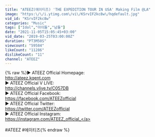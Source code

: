 ```yaml
---
title: "ATEEZ(에이티즈) 'THE EXPEDITION TOUR IN USA' Making Film @LA"
image: "https:\/\/i.ytimg.com\/vi\/KSrvIF2kc8w\/hqdefault.jpg"
vid_id: "KSrvIF2kc8w"
categories: "Music"
tags: ["Idol","아이돌","남돌"]
date: "2021-11-05T15:05:45+03:00"
vid_date: "2019-03-25T03:00:00Z"
duration: "PT3M50S"
viewcount: "59584"
likeCount: "11286"
dislikeCount: "11"
channel: "ATEEZ"
---
```

{% raw %}▶ ATEEZ Official Homepage:<br /><a rel="nofollow" target="blank" href="http://ateez.kqent.com">http://ateez.kqent.com</a><br />▶ ATEEZ Official V LIVE: <br /><a rel="nofollow" target="blank" href="http://channels.vlive.tv/C057DB">http://channels.vlive.tv/C057DB</a><br />▶ ATEEZ Official Facebook:<br /><a rel="nofollow" target="blank" href="https://facebook.com/ATEEZofficial">https://facebook.com/ATEEZofficial</a><br />▶ ATEEZ Official Twitter:<br /><a rel="nofollow" target="blank" href="https://twitter.com/ATEEZofficial">https://twitter.com/ATEEZofficial</a><br />▶  ATEEZ Official Instagram:<br /><a rel="nofollow" target="blank" href="https://instagram.com/ATEEZ_official_">https://instagram.com/ATEEZ_official_</a><br /><br />#ATEEZ #에이티즈{% endraw %}
